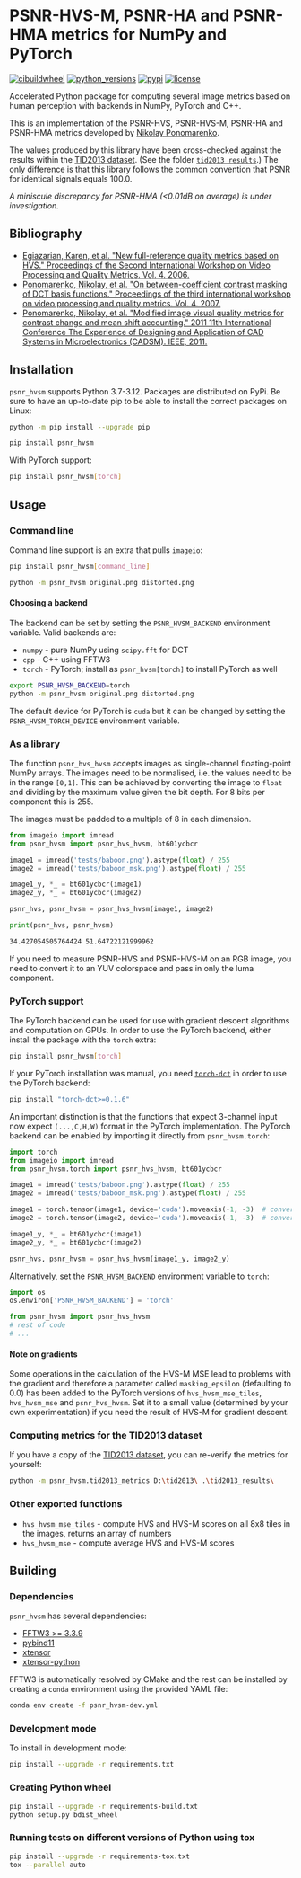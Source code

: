 # PSNR-HVS-M, PSNR-HA and PSNR-HMA metrics for NumPy and PyTorch

[![cibuildwheel](https://github.com/lyckantropen/psnr_hvsm/actions/workflows/build_wheels.yml/badge.svg)](https://github.com/lyckantropen/psnr_hvsm/actions)
[![python_versions](https://img.shields.io/pypi/pyversions/psnr_hvsm)](https://pypi.org/project/psnr-hvsm/)
[![pypi](https://img.shields.io/pypi/v/psnr_hvsm)](https://pypi.org/project/psnr-hvsm/)
[![license](https://img.shields.io/github/license/lyckantropen/psnr_hvsm)](https://github.com/lyckantropen/psnr_hvsm/blob/main/LICENSE)

Accelerated Python package for computing several image metrics based on human
perception with backends in NumPy, PyTorch and C++.

This is an implementation of the PSNR-HVS, PSNR-HVS-M, PSNR-HA and PSNR-HMA
metrics developed by
[Nikolay Ponomarenko](http://www.ponomarenko.info/psnrhvsm.htm).

The values produced by this library have been cross-checked against the results
within the
[TID2013 dataset](https://www.sciencedirect.com/science/article/pii/S0923596514001490).
(See the folder [`tid2013_results`](tid2013_results).) The only difference is
that this library follows the common convention that PSNR for identical signals
equals 100.0.

_A miniscule discrepancy for PSNR-HMA (<0.01dB on average) is under
investigation._

## Bibliography

- [Egiazarian, Karen, et al. "New full-reference quality metrics based on HVS." Proceedings of the Second International Workshop on Video Processing and Quality Metrics. Vol. 4. 2006.](https://www.researchgate.net/profile/Vladimir_Lukin2/publication/251229783_A_NEW_FULL-REFERENCE_QUALITY_METRICS_BASED_ON_HVS/links/0046351f669a9c1869000000.pdf)
- [Ponomarenko, Nikolay, et al. "On between-coefficient contrast masking of DCT basis functions." Proceedings of the third international workshop on video processing and quality metrics. Vol. 4. 2007.](https://www.researchgate.net/profile/Vladimir-Lukin-4/publication/242309240_On_between-coefficient_contrast_masking_of_DCT_basis_functions/links/0c96052442be7c3176000000/On-between-coefficient-contrast-masking-of-DCT-basis-functions.pdf)
- [Ponomarenko, Nikolay, et al. "Modified image visual quality metrics for contrast change and mean shift accounting." 2011 11th International Conference The Experience of Designing and Application of CAD Systems in Microelectronics (CADSM). IEEE, 2011.](https://ponomarenko.info/papers/psnrhma.pdf)

## Installation

`psnr_hvsm` supports Python 3.7-3.12. Packages are distributed on PyPi. Be sure
to have an up-to-date pip to be able to install the correct packages on Linux:

```bash
python -m pip install --upgrade pip
```

```bash
pip install psnr_hvsm
```

With PyTorch support:

```bash
pip install psnr_hvsm[torch]
```

## Usage

### Command line

Command line support is an extra that pulls `imageio`:

```bash
pip install psnr_hvsm[command_line]
```

```bash
python -m psnr_hvsm original.png distorted.png
```

#### Choosing a backend

The backend can be set by setting the `PSNR_HVSM_BACKEND` environment variable.
Valid backends are:

- `numpy` - pure NumPy using `scipy.fft` for DCT
- `cpp` - C++ using FFTW3
- `torch` - PyTorch; install as `psnr_hvsm[torch]` to install PyTorch as well

```bash
export PSNR_HVSM_BACKEND=torch
python -m psnr_hvsm original.png distorted.png
```

The default device for PyTorch is `cuda` but it can be changed by setting the
`PSNR_HVSM_TORCH_DEVICE` environment variable.

### As a library

The function `psnr_hvs_hvsm` accepts images as single-channel floating-point
NumPy arrays. The images need to be normalised, i.e. the values need to be in
the range `[0,1]`. This can be achieved by converting the image to `float` and
dividing by the maximum value given the bit depth. For 8 bits per component this
is 255.

The images must be padded to a multiple of 8 in each dimension.

```python
from imageio import imread
from psnr_hvsm import psnr_hvs_hvsm, bt601ycbcr

image1 = imread('tests/baboon.png').astype(float) / 255
image2 = imread('tests/baboon_msk.png').astype(float) / 255

image1_y, *_ = bt601ycbcr(image1)
image2_y, *_ = bt601ycbcr(image2)

psnr_hvs, psnr_hvsm = psnr_hvs_hvsm(image1, image2)

print(psnr_hvs, psnr_hvsm)
```

```bash
34.427054505764424 51.64722121999962
```

If you need to measure PSNR-HVS and PSNR-HVS-M on an RGB image, you need to
convert it to an YUV colorspace and pass in only the luma component.

### PyTorch support

The PyTorch backend can be used for use with gradient descent algorithms and
computation on GPUs. In order to use the PyTorch backend, either install the
package with the `torch` extra:

```bash
pip install psnr_hvsm[torch]
```

If your PyTorch installation was manual, you need
[`torch-dct`](https://github.com/zh217/torch-dct) in order to use the PyTorch
backend:

```bash
pip install "torch-dct>=0.1.6"
```

An important distinction is that the functions that expect 3-channel input now
expect `(...,C,H,W)` format in the PyTorch implementation. The PyTorch backend
can be enabled by importing it directly from `psnr_hvsm.torch`:

```python
import torch
from imageio import imread
from psnr_hvsm.torch import psnr_hvs_hvsm, bt601ycbcr

image1 = imread('tests/baboon.png').astype(float) / 255
image2 = imread('tests/baboon_msk.png').astype(float) / 255

image1 = torch.tensor(image1, device='cuda').moveaxis(-1, -3)  # convert to (N,C,H,W) format
image2 = torch.tensor(image2, device='cuda').moveaxis(-1, -3)  # convert to (N,C,H,W) format

image1_y, *_ = bt601ycbcr(image1)
image2_y, *_ = bt601ycbcr(image2)

psnr_hvs, psnr_hvsm = psnr_hvs_hvsm(image1_y, image2_y)
```

Alternatively, set the `PSNR_HVSM_BACKEND` environment variable to `torch`:

```python
import os
os.environ['PSNR_HVSM_BACKEND'] = 'torch'

from psnr_hvsm import psnr_hvs_hvsm
# rest of code
# ...
```

#### Note on gradients

Some operations in the calculation of the HVS-M MSE lead to problems with the
gradient and therefore a parameter called `masking_epsilon` (defaulting to 0.0)
has been added to the PyTorch versions of `hvs_hvsm_mse_tiles`, `hvs_hvsm_mse`
and `psnr_hvs_hvsm`. Set it to a small value (determined by your own
experimentation) if you need the result of HVS-M for gradient descent.

### Computing metrics for the TID2013 dataset

If you have a copy of the
[TID2013 dataset](https://www.sciencedirect.com/science/article/pii/S0923596514001490),
you can re-verify the metrics for yourself:

```bash
python -m psnr_hvsm.tid2013_metrics D:\tid2013\ .\tid2013_results\
```

### Other exported functions

- `hvs_hvsm_mse_tiles` - compute HVS and HVS-M scores on all 8x8 tiles in the
  images, returns an array of numbers
- `hvs_hvsm_mse` - compute average HVS and HVS-M scores

## Building

### Dependencies

`psnr_hvsm` has several dependencies:

- [FFTW3 >= 3.3.9](http://www.fftw.org/)
- [pybind11](https://github.com/pybind/pybind11)
- [xtensor](https://github.com/xtensor-stack/xtensor)
- [xtensor-python](https://github.com/xtensor-stack/xtensor-python)

FFTW3 is automatically resolved by CMake and the rest can be installed by
creating a `conda` environment using the provided YAML file:

```bash
conda env create -f psnr_hvsm-dev.yml
```

### Development mode

To install in development mode:

```bash
pip install --upgrade -r requirements.txt
```

### Creating Python wheel

```bash
pip install --upgrade -r requirements-build.txt
python setup.py bdist_wheel
```

### Running tests on different versions of Python using tox

```bash
pip install --upgrade -r requirements-tox.txt
tox --parallel auto
```
